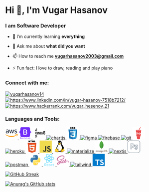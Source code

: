 <h1 align="left">Hi 👋, I'm Vugar Hasanov</h1>
<h3 align="left">I am Software Developer</h3>


- 🌱 I’m currently learning **everything**

- 💬 Ask me about **what did you want**

- 📫 How to reach me **vugarhasanov2003@gmail.com**
- ⚡ Fun fact: I love to draw, reading and play piano 


<h3 align="left">Connect with me:</h3>
<p align="left">
<a href="https://twitter.com/vuqarhasanov14" target="blank"><img align="center" src="https://cdn.jsdelivr.net/npm/simple-icons@v3/icons/twitter.svg" alt="vuqarhasanov14" height="30" width="40" /></a>
<a href="https://linkedin.com/in/https://www.linkedin.com/in/vugar-hasanov-7518b7212/" target="blank"><img align="center"  src="https://cdn.jsdelivr.net/npm/simple-icons@v3/icons/linkedin.svg"alt="https://www.linkedin.com/in/vugar-hasanov-7518b7212/" height="30" width="40" /></a>
<a href="https://www.hackerrank.com/https://www.hackerrank.com/vuqar_hesenov_21" target="blank"><img align="center" src="https://cdn.jsdelivr.net/npm/simple-icons@v3/icons/hackerrank.svg" alt="https://www.hackerrank.com/vuqar_hesenov_21" height="30" width="40" /></a>
</p>




<h3 align="left">Languages and Tools:</h3>



<p align="left"> <a href="https://aws.amazon.com" target="_blank" rel="noreferrer"> <img src="https://raw.githubusercontent.com/devicons/devicon/master/icons/amazonwebservices/amazonwebservices-original-wordmark.svg" alt="aws" width="40" height="40"/> </a> <a href="https://getbootstrap.com" target="_blank" rel="noreferrer"> <img src="https://raw.githubusercontent.com/devicons/devicon/master/icons/bootstrap/bootstrap-plain-wordmark.svg" alt="bootstrap" width="40" height="40"/> </a> <a href="https://canvasjs.com" target="_blank" rel="noreferrer"> <img src="https://raw.githubusercontent.com/Hardik0307/Hardik0307/master/assets/canvasjs-charts.svg" alt="canvasjs" width="40" height="40"/> </a> <a href="https://www.chartjs.org" target="_blank" rel="noreferrer"> <img src="https://www.chartjs.org/media/logo-title.svg" alt="chartjs" width="40" height="40"/> </a> <a href="https://www.w3schools.com/css/" target="_blank" rel="noreferrer"> <img src="https://raw.githubusercontent.com/devicons/devicon/master/icons/css3/css3-original-wordmark.svg" alt="css3" width="40" height="40"/> </a> <a href="https://www.figma.com/" target="_blank" rel="noreferrer"> <img src="https://www.vectorlogo.zone/logos/figma/figma-icon.svg" alt="figma" width="40" height="40"/> </a> <a href="https://firebase.google.com/" target="_blank" rel="noreferrer"> <img src="https://www.vectorlogo.zone/logos/firebase/firebase-icon.svg" alt="firebase" width="40" height="40"/> </a> <a href="https://git-scm.com/" target="_blank" rel="noreferrer"> <img src="https://www.vectorlogo.zone/logos/git-scm/git-scm-icon.svg" alt="git" width="40" height="40"/> </a> <a href="https://gulpjs.com" target="_blank" rel="noreferrer"> <img src="https://raw.githubusercontent.com/devicons/devicon/master/icons/gulp/gulp-plain.svg" alt="gulp" width="40" height="40"/> </a> <a href="https://heroku.com" target="_blank" rel="noreferrer"> <img src="https://www.vectorlogo.zone/logos/heroku/heroku-icon.svg" alt="heroku" width="40" height="40"/> </a> <a href="https://www.w3.org/html/" target="_blank" rel="noreferrer"> <img src="https://raw.githubusercontent.com/devicons/devicon/master/icons/html5/html5-original-wordmark.svg" alt="html5" width="40" height="40"/> </a> <a href="https://developer.mozilla.org/en-US/docs/Web/JavaScript" target="_blank" rel="noreferrer"> <img src="https://raw.githubusercontent.com/devicons/devicon/master/icons/javascript/javascript-original.svg" alt="javascript" width="40" height="40"/> </a> <a href="https://www.linux.org/" target="_blank" rel="noreferrer"> <img src="https://raw.githubusercontent.com/devicons/devicon/master/icons/linux/linux-original.svg" alt="linux" width="40" height="40"/> </a> <a href="https://materializecss.com/" target="_blank" rel="noreferrer"> <img src="https://raw.githubusercontent.com/prplx/svg-logos/5585531d45d294869c4eaab4d7cf2e9c167710a9/svg/materialize.svg" alt="materialize" width="40" height="40"/> </a> <a href="https://www.mongodb.com/" target="_blank" rel="noreferrer"> <img src="https://raw.githubusercontent.com/devicons/devicon/master/icons/mongodb/mongodb-original-wordmark.svg" alt="mongodb" width="40" height="40"/> </a> <a href="https://nextjs.org/" target="_blank" rel="noreferrer"> <img src="https://cdn.worldvectorlogo.com/logos/nextjs-2.svg" alt="nextjs" width="40" height="40"/> </a> <a href="https://www.photoshop.com/en" target="_blank" rel="noreferrer"> <img src="https://raw.githubusercontent.com/devicons/devicon/master/icons/photoshop/photoshop-line.svg" alt="photoshop" width="40" height="40"/> </a> <a href="https://postman.com" target="_blank" rel="noreferrer"> <img src="https://www.vectorlogo.zone/logos/getpostman/getpostman-icon.svg" alt="postman" width="40" height="40"/> </a> <a href="https://www.python.org" target="_blank" rel="noreferrer"> <img src="https://raw.githubusercontent.com/devicons/devicon/master/icons/python/python-original.svg" alt="python" width="40" height="40"/> </a> <a href="https://reactjs.org/" target="_blank" rel="noreferrer"> <img src="https://raw.githubusercontent.com/devicons/devicon/master/icons/react/react-original-wordmark.svg" alt="react" width="40" height="40"/> </a> <a href="https://sass-lang.com" target="_blank" rel="noreferrer"> <img src="https://raw.githubusercontent.com/devicons/devicon/master/icons/sass/sass-original.svg" alt="sass" width="40" height="40"/> </a> <a href="https://tailwindcss.com/" target="_blank" rel="noreferrer"> <img src="https://www.vectorlogo.zone/logos/tailwindcss/tailwindcss-icon.svg" alt="tailwind" width="40" height="40"/> </a> <a href="https://www.typescriptlang.org/" target="_blank" rel="noreferrer"> <img src="https://raw.githubusercontent.com/devicons/devicon/master/icons/typescript/typescript-original.svg" alt="typescript" width="40" height="40"/> </a> </p>



[![GitHub Streak](http://github-readme-streak-stats.herokuapp.com?user=Vuqar111&hide_border=true&date_format=j%20M%5B%20Y%5D&ring=DD6C0F&background=000000&border=DD6C0F&stroke=DD6C0F&fire=DD6C0F&currStreakNum=DD6C0F&sideNums=DD6C0F&currStreakLabel=DD6C0F&sideLabels=DD6C0F&dates=DD6C0F)](https://git.io/streak-stats)


[![Anurag's GitHub stats](https://github-readme-stats.vercel.app/api?username=Vuqar111&hide_border=true&date_format=j%20M%5B%20Y%5D&ring=DD6C0F&background=000000&border=DD6C0F&stroke=DD6C0F&fire=DD6C0F&currStreakNum=DD6C0F&sideNums=DD6C0F&currStreakLabel=DD6C0F&sideLabels=DD6C0F&dates=DD6C0F)](https://github.com/anuraghazra/github-readme-stats)

